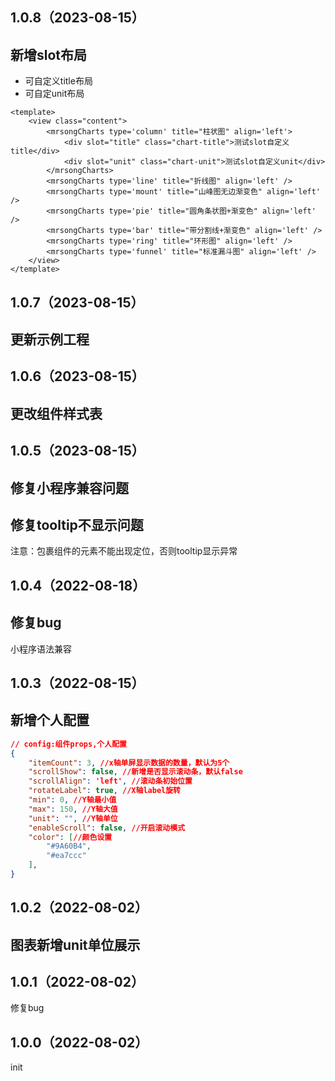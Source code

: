 ## 1.0.8（2023-08-15）
## 新增slot布局
- 可自定义title布局
- 可自定unit布局
```vue
<template>
	<view class="content">
		<mrsongCharts type='column' title="柱状图" align='left'>
			<div slot="title" class="chart-title">测试slot自定义title</div>
			<div slot="unit" class="chart-unit">测试slot自定义unit</div>
		</mrsongCharts>
		<mrsongCharts type='line' title="折线图" align='left' />
		<mrsongCharts type='mount' title="山峰图无边渐变色" align='left' />
		<mrsongCharts type='pie' title="圆角条状图+渐变色" align='left' />
		<mrsongCharts type='bar' title="带分割线+渐变色" align='left' />
		<mrsongCharts type='ring' title="环形图" align='left' />
		<mrsongCharts type='funnel' title="标准漏斗图" align='left' />
	</view>
</template>
```

## 1.0.7（2023-08-15）
## 更新示例工程
## 1.0.6（2023-08-15）
## 更改组件样式表
## 1.0.5（2023-08-15）
## 修复小程序兼容问题
## 修复tooltip不显示问题
注意：包裹组件的元素不能出现定位，否则tooltip显示异常
## 1.0.4（2022-08-18）
## 修复bug
小程序语法兼容
## 1.0.3（2022-08-15）
## 新增个人配置
```json
// config:组件props,个人配置
{
	"itemCount": 3, //x轴单屏显示数据的数量，默认为5个
	"scrollShow": false, //新增是否显示滚动条，默认false
	"scrollAlign": 'left', //滚动条初始位置
	"rotateLabel": true, //X轴label旋转
	"min": 0, //Y轴最小值
	"max": 150, //Y轴大值
	"unit": "", //Y轴单位
	"enableScroll": false, //开启滚动模式
	"color": [//颜色设置
		"#9A60B4",
		"#ea7ccc"
	],
}
```
## 1.0.2（2022-08-02）
## 图表新增unit单位展示
## 1.0.1（2022-08-02）
修复bug
## 1.0.0（2022-08-02）
init
